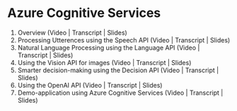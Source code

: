 # Azure Cognitive Services

1. Overview (Video | Transcript | Slides)
2. Processing Utterences using the Speech API (Video | Transcript | Slides)
3. Natural Language Processing using the Language API (Video | Transcript | Slides)
4. Using the Vision API for images (Video | Transcript | Slides)
5. Smarter decision-making using the Decision API (Video | Transcript | Slides)
6. Using the OpenAI API (Video | Transcript | Slides)
7. Demo-application using Azure Cognitive Services (Video | Transcript | Slides)
